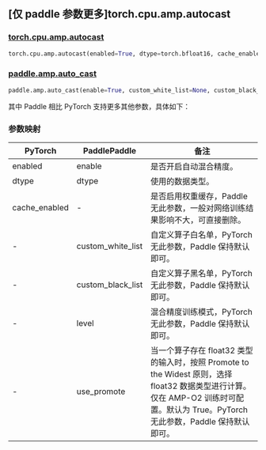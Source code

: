 ## [仅 paddle 参数更多]torch.cpu.amp.autocast

### [torch.cpu.amp.autocast](https://pytorch.org/docs/stable/amp.html?highlight=autocast#torch.cpu.amp.autocast)

```python
torch.cpu.amp.autocast(enabled=True, dtype=torch.bfloat16, cache_enabled=True)
```

### [paddle.amp.auto_cast](https://www.paddlepaddle.org.cn/documentation/docs/zh/develop/api/paddle/amp/auto_cast_cn.html)

```python
paddle.amp.auto_cast(enable=True, custom_white_list=None, custom_black_list=None, level='O1', dtype='float16', use_promote=True)
```

其中 Paddle 相比 PyTorch 支持更多其他参数，具体如下：

### 参数映射

| PyTorch       | PaddlePaddle      | 备注                                                                                                                                                                                  |
| ------------- | ----------------- | ------------------------------------------------------------------------------------------------------------------------------------------------------------------------------------- |
| enabled       | enable            | 是否开启自动混合精度。                                                                                                                                                                |
| dtype         | dtype             | 使用的数据类型。                                                                                                                                                                      |
| cache_enabled | -                 | 是否启用权重缓存，Paddle 无此参数，一般对网络训练结果影响不大，可直接删除。                                                                                                           |
| -             | custom_white_list | 自定义算子白名单，PyTorch 无此参数，Paddle 保持默认即可。                                                                                                                             |
| -             | custom_black_list | 自定义算子黑名单，PyTorch 无此参数，Paddle 保持默认即可。                                                                                                                             |
| -             | level             | 混合精度训练模式，PyTorch 无此参数，Paddle 保持默认即可。                                                                                                                             |
| -             | use_promote       | 当一个算子存在 float32 类型的输入时，按照 Promote to the Widest 原则，选择 float32 数据类型进行计算。仅在 AMP-O2 训练时可配置。默认为 True。PyTorch 无此参数，Paddle 保持默认即可。 |
